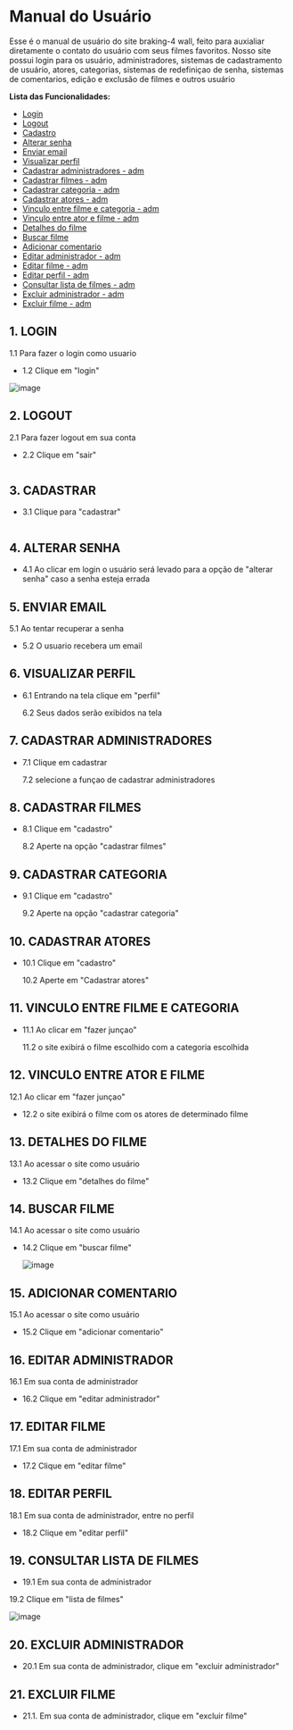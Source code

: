 # Manual do Usuário

Esse é o manual de usuário do site braking-4 wall, feito para auxialiar diretamente o contato do usuário com seus filmes favoritos. Nosso site possui login para os usuário, administradores, sistemas de cadastramento de usuário, atores, categorias, sistemas de redefiniçao de senha, sistemas de comentarios, edição e exclusão de filmes e outros usuário 


**Lista das Funcionalidades:**


 - [Login](#Login)
 - [Logout](#Lpgout)
 - [Cadastro](#Cadastro)
 - [Alterar senha](#Alterarsenha)
 - [Enviar email](#Enviaremail)
 - [Visualizar perfil](#Visualizarperfil)
 - [Cadastrar administradores - adm](#Cadastraradministradores)
 - [Cadastrar filmes - adm](#Cadastrarfilmes)
 - [Cadastrar categoria - adm](#Cadastrarcategoria)
 - [Cadastrar atores - adm](#Cadastraratores)
 - [Vinculo entre filme e categoria - adm](#Vinculoatorecategoria)
 - [Vinculo entre ator e filme - adm](#Vinculoatuaçoes)
 - [Detalhes do filme](#Detalhesdofilme)
 - [Buscar filme](#Buscarfilme)
 - [Adicionar comentario](#Adicionarcomentario)
 - [Editar administrador - adm](#Editaradministrador)
 - [Editar filme - adm](#Editarfilme)
 - [Editar perfil - adm](Editarperfil#)
 - [Consultar lista de filmes - adm](#Listadefilmes)
 - [Excluir administrador - adm](#Excluiradministrador)
 - [Excluir filme - adm](#Excluirfilme) 


  ## 1. LOGIN  

   1.1 Para fazer o login como usuario 

 - 1.2 Clique em "login"

  ![image](https://github.com/cp2-dc-info-projeto-final/breaking-4-wall/assets/143643654/92ff08d6-b4a9-4e92-90a2-c3bd2b1984fe)

 
  ## 2. LOGOUT

   2.1 Para fazer logout em sua conta 

 - 2.2 Clique em "sair" 

   ![]()

  ## 3. CADASTRAR

 - 3.1 Clique para "cadastrar" 

   ![]()

  ## 4. ALTERAR SENHA

 - 4.1 Ao clicar em login o usuário será levado para a opção de "alterar senha" caso a senha esteja errada

  ## 5. ENVIAR EMAIL
   
   5.1 Ao tentar recuperar a senha 

 - 5.2 O usuario recebera um email
  
  ## 6. VISUALIZAR PERFIL

 - 6.1 Entrando na tela clique em "perfil"

   6.2 Seus dados serão exibidos na tela

  ## 7. CADASTRAR ADMINISTRADORES 

 - 7.1 Clique em cadastrar

   7.2 selecione a funçao de cadastrar administradores

  ## 8. CADASTRAR FILMES

 - 8.1 Clique em "cadastro"

   8.2 Aperte na opção "cadastrar filmes"

  ## 9. CADASTRAR CATEGORIA

 - 9.1 Clique em "cadastro"

   9.2 Aperte na opção "cadastrar categoria"

  ## 10. CADASTRAR ATORES

 - 10.1 Clique em "cadastro"

   10.2 Aperte em "Cadastrar atores"

  ## 11. VINCULO ENTRE FILME E CATEGORIA 

 - 11.1 Ao clicar em "fazer junçao" 

   11.2 o site exibirá o filme escolhido com a categoria escolhida
   
  ## 12. VINCULO ENTRE ATOR E FILME

   12.1 Ao clicar em "fazer junçao"

 - 12.2 o site exibirá o filme com os atores de determinado filme

  ## 13. DETALHES DO FILME 

   13.1 Ao acessar o site como usuário

 - 13.2 Clique em "detalhes do filme"

  ## 14. BUSCAR FILME

   14.1 Ao acessar o site como usuário
   
 - 14.2 Clique em "buscar filme"

   ![image](https://github.com/cp2-dc-info-projeto-final/breaking-4-wall/assets/143643654/c531b7be-e43e-49a3-84ba-37bb5b41ff39)

  
  ## 15. ADICIONAR COMENTARIO

   15.1 Ao acessar o site como usuário

 - 15.2 Clique em "adicionar comentario"

  ## 16. EDITAR ADMINISTRADOR

   16.1 Em sua conta de administrador

 - 16.2 Clique em "editar administrador"
   
  ## 17. EDITAR FILME 

   17.1 Em sua conta de administrador

 - 17.2 Clique em "editar filme"

  ## 18. EDITAR PERFIL 

   18.1 Em sua conta de administrador, entre no perfil

 - 18.2 Clique em "editar perfil"

  ## 19. CONSULTAR LISTA DE FILMES
 
  - 19.1 Em sua conta de administrador
 
   19.2 Clique em "lista de filmes"

   ![image](https://github.com/cp2-dc-info-projeto-final/breaking-4-wall/assets/143643654/3c00cb36-0b49-4c6e-ac59-7d665ab2c96d)

 
  ## 20. EXCLUIR ADMINISTRADOR 

 - 20.1 Em sua conta de administrador, clique em "excluir administrador"
 
  ## 21. EXCLUIR FILME 

 - 21.1. Em sua conta de administrador, clique em "excluir filme"

